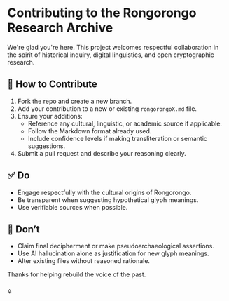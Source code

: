 # Contributing to the Rongorongo Research Archive

We're glad you're here. This project welcomes respectful collaboration in the spirit of historical inquiry, digital linguistics, and open cryptographic research.

## 🧩 How to Contribute

1. Fork the repo and create a new branch.
2. Add your contribution to a new or existing `rongorongoX.md` file.
3. Ensure your additions:
   - Reference any cultural, linguistic, or academic source if applicable.
   - Follow the Markdown format already used.
   - Include confidence levels if making transliteration or semantic suggestions.
4. Submit a pull request and describe your reasoning clearly.

## ✅ Do
- Engage respectfully with the cultural origins of Rongorongo.
- Be transparent when suggesting hypothetical glyph meanings.
- Use verifiable sources when possible.

## 🚫 Don’t
- Claim final decipherment or make pseudoarchaeological assertions.
- Use AI hallucination alone as justification for new glyph meanings.
- Alter existing files without reasoned rationale.

Thanks for helping rebuild the voice of the past.

🜍
